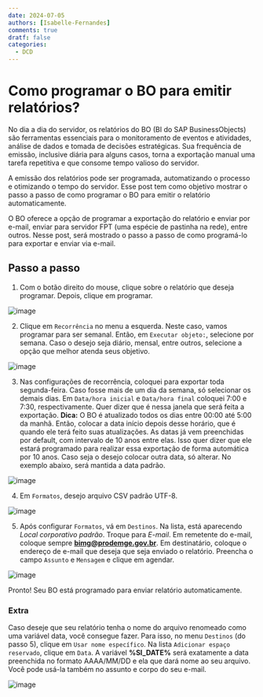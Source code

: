```yaml
---
date: 2024-07-05
authors: [Isabelle-Fernandes]
comments: true
dratf: false
categories:
  - DCD
---
```


# Como programar o BO para emitir relatórios?

No dia a dia do servidor, os relatórios do BO (BI do SAP BusinessObjects) são ferramentas essenciais para o monitoramento de eventos e atividades, 
análise de dados e tomada de decisões estratégicas. Sua frequência de emissão, inclusive diária para alguns casos, torna a exportação manual uma tarefa 
repetitiva e que consome tempo valioso do servidor. 
<!-- more -->

A emissão dos relatórios pode ser programada, automatizando o processo e otimizando o tempo do servidor. Esse post tem como objetivo mostrar 
o passo a passo de como programar o BO para emitir o relatório automaticamente.

O BO oferece a opção de programar a exportação do relatório e enviar por e-mail, enviar para servidor FPT (uma espécie de pastinha na rede), 
entre outros. Nesse post, será mostrado o passo a passo de como programá-lo para exportar e enviar via e-mail.

## Passo a passo

1. Com o botão direito do mouse, clique sobre o relatório que deseja programar. Depois, clique em programar.
   
![image](https://github.com/automatiza-mg/handbook/assets/65547646/805b3096-bddb-43c3-90a3-9b1b9d826259)


2. Clique em `Recorrência` no menu a esquerda. Neste caso, vamos programar para ser semanal. Então, em `Executar objeto:`, selecione por semana. Caso o desejo seja
diário, mensal, entre outros, selecione a opção que melhor atenda seus objetivo.
   
![image](https://github.com/automatiza-mg/handbook/assets/65547646/52c60402-1269-4787-a84e-6e53d86f66ef)

3. Nas configurações de recorrência, coloquei para exportar toda segunda-feira. Caso fosse mais de um dia da semana, só selecionar os demais dias.
Em `Data/hora inicial` e `Data/hora final` coloquei 7:00 e 7:30, respectivamente. Quer dizer que é nessa janela que será feita a exportação.
**Dica:** O BO é atualizado todos os dias entre 00:00 até 5:00 da manhã. Então, colocar a data início depois desse horário, que é quando ele
terá feito suas atualizações. As datas já vem preenchidas por default, com intervalo de 10 anos entre elas. Isso quer dizer que ele estará programado
para realizar essa exportação de forma automática por 10 anos. Caso seja o desejo colocar outra data, só alterar. No exemplo abaixo, será mantida a data padrão.

 ![image](https://github.com/automatiza-mg/handbook/assets/65547646/e431e6b7-372c-418f-90f0-5491decaab84)

4. Em `Formatos`, desejo arquivo CSV padrão UTF-8.

![image](https://github.com/automatiza-mg/handbook/assets/65547646/04a0b6f4-87d4-4874-b1d4-a720f33afc30)

5. Após configurar `Formatos`, vá em `Destinos`. Na lista, está aparecendo *Local corporativo padrão*. Troque para *E-mail*.
Em remetente do e-mail, coloque sempre **bimg@prodemge.gov.br**. Em destinatário, coloque o endereço de e-mail que deseja que seja enviado o relatório.
Preencha o campo `Assunto` e `Mensagem` e clique em agendar. 

![image](https://github.com/automatiza-mg/handbook/assets/65547646/3ff523ae-31d5-4b13-a7d7-bb5f34c7188c)

Pronto! Seu BO está programado para enviar relatório automaticamente.

### Extra

Caso deseje que seu relatório tenha o nome do arquivo renomeado como uma variável data, você consegue fazer. Para isso, no menu `Destinos` (do passo 5),
clique em `Usar nome específico`. Na lista `Adicionar espaço reservado`, clique em `Data`. A variável **%SI_DATE%** será exatamente a data preenchida no formato
AAAA/MM/DD e ela que dará nome ao seu arquivo. Você pode usá-la também no assunto e corpo do seu e-mail.

![image](https://github.com/automatiza-mg/handbook/assets/65547646/6ac48c99-6b85-4b73-afd6-75f8069ffd18)





